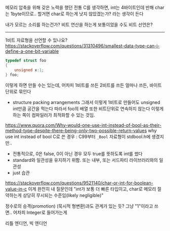 메모리 압축을 위해 갖은 노력을 했던 전통 C를 생각하면, int는 4바이트인데 반해 char는 1byte이므로.. 할거면 char로 하는게 낫지 않았겠는가? 라는 생각이 든다

내가 모르는 소리를 하는건가? 비트 연산을 하는게 보통이었을 수도
비트 선언은?

------

1비트 자료형을 선언할 수 있나요?
https://stackoverflow.com/questions/31310496/smallest-data-type-can-i-define-a-one-bit-variable
```c
typedef struct foo
{
    unsigned x:1;
} foo;
```
이렇게 하면 만들 수는 있는데, 어차피 1비트를 쓰든 2비트를 쓰든 얼마나 쓰든, 바이트 단위로 묶인다
- structure packing arrangements
그래서 이렇게 1비트로 만들어도 unsigned int만큼 공간을 먹는다
따라서 foo의 배열 또한 비트단위로 연속하지 않는다
이렇게 하는 쪽이 컴파일러가 최적화할 수 있는 것임. 

https://www.quora.com/Why-would-one-use-int-instead-of-bool-as-their-method-type-despite-there-being-only-two-possible-return-values
why use int instead of bool
C로 쓴 경우 : C99부터 `_Bool` 자료형이 stdbool.h에 생겼지만..
- 전통적으로, 0은 false, 0이 아닌 경우 모두 true를 뜻하도록 int를 썼다
- standard와 일관성을 유지하기 위함. 또는 내부, 또는 서드파티 라이브러리와의 일관성
- just 습관

https://stackoverflow.com/questions/9521140/char-or-int-for-boolean-value-in-c
이게 완전히 내 질문인데
"int가 보통 더 빠른 타입이고, char로 메모리 절약하는게 상당히 무시되는 수준임(likely negligible)"

정수로의 승격(promotion) (묵시적 형변환)과도 관계가 있는 듯?
그냥 "1"이라고 쓰면.. 어차피 Integer로 들어가는게


리틀 엔디언, 빅 엔디언
